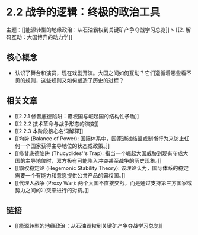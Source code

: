 # 2.2 战争的逻辑：终极的政治工具

主题：[[能源转型的地缘政治：从石油霸权到关键矿产争夺战学习总览]] > [[2. 解码互动：大国博弈的动力学]]

## 核心概念

- 认识了舞台和演员，现在戏剧开演。大国之间如何互动？它们遵循着哪些看不见的规则，这些规则又如何塑造了历史的进程？

## 相关文章

- [[2.2.1 修昔底德陷阱：霸权国与崛起国的结构性矛盾]]
- [[2.2.2 技术革命与战争形态的演变]]
- [[2.2.3 本阶段核心名词解释]]
- [[均势 (Balance of Power): 国际体系中，国家通过结盟或制衡行为来防止任何一个国家获得主导地位的状态或政策。]]
- [[修昔底德陷阱 (Thucydides''s Trap): 指当一个崛起大国威胁到现有守成大国的主导地位时，双方极有可能陷入冲突甚至战争的历史现象。]]
- [[霸权稳定论 (Hegemonic Stability Theory): 该理论认为，国际体系的稳定需要一个有能力和意愿提供公共产品的霸权国。]]
- [[代理人战争 (Proxy War): 两个大国不直接交战，而是通过支持第三方国家或势力之间的冲突来进行的对抗。]]

## 链接

- [[能源转型的地缘政治：从石油霸权到关键矿产争夺战学习总览]]
